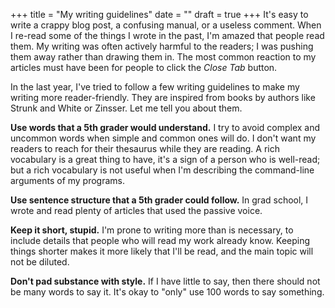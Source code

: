 +++
title = "My writing guidelines"
date = ""
draft = true
+++
It's easy to write a crappy blog post, a confusing manual, or a useless comment.  When I re-read some of the things I wrote in the past, I'm amazed that people read them.  My writing was often actively harmful to the readers; I was pushing them away rather than drawing them in.  The most common reaction to my articles must have been for people to click the *Close Tab* button.

In the last year, I've tried to follow a few writing guidelines to make my writing more reader-friendly.  They are inspired from books by authors like Strunk and White or Zinsser.  Let me tell you about them.

**Use words that a 5th grader would understand.**  I try to avoid complex and uncommon words when simple and common ones will do.  I don't want my readers to reach for their thesaurus while they are reading.  A rich vocabulary is a great thing to have, it's a sign of a person who is well-read; but a rich vocabulary is not useful when I'm describing the command-line arguments of my programs.

**Use sentence structure that a 5th grader could follow.**  In grad school, I wrote and read plenty of articles that used the passive voice.

**Keep it short, stupid.**  I'm prone to writing more than is necessary, to include details that people who will read my work already know.  Keeping things shorter makes it more likely that I'll be read, and the main topic will not be diluted.

**Don't pad substance with style.**  If I have little to say, then there should not be many words to say it.  It's okay to "only" use 100 words to say something.
